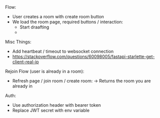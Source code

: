 Flow:

- User creates a room with create room button
- We load the room page, required buttons / interaction:
  - Start draafting
  -

Misc Things:

- Add heartbeat / timeout to websocket connection
- https://stackoverflow.com/questions/60098005/fastapi-starlette-get-client-real-ip

Rejoin Flow (user is already in a room):

- Refresh page / join room / create room:
  -> Returns the room you are already in

Auth:

- Use authorization header with bearer token
- Replace JWT secret with env variable

